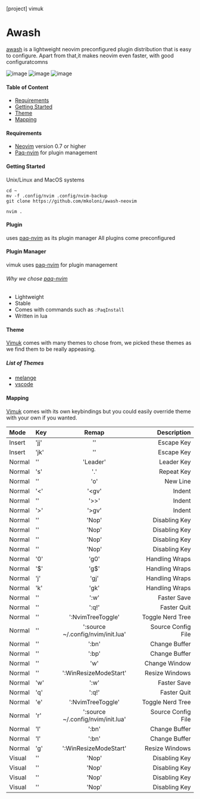 [project] vimuk
# Awash
[awash](https://github.com/mkoloni/awash) is a lightweight neovim preconfigured plugin distribution that is easy to configure.
Apart from that,it makes neovim even faster, with good configuratcomns

![image](https://res.cloudinary.com/mkoloni/image/upload/v1655195326/2022-06-14-112650_1418x848_scrot_jsfmzc.png)
![image](https://res.cloudinary.com/mkoloni/image/upload/v1655195329/2022-06-14-112744_1418x848_scrot_xwenmm.png)
![image](https://res.cloudinary.com/mkoloni/image/upload/v1655195322/2022-06-14-112801_1418x848_scrot_usdnrr.png)

#### Table of Content
- [Requirements](#requirement)
- [Getting Started](#getting-started)
- [Theme](#theme)
- [Mapping](#mapping)

#### Requirements
- [Neovim](https://neovim.io/) version 0.7 or higher
- [Paq-nvim](https://github.com/savq/paq-nvim) for plugin management

#### Getting Started
Unix/Linux and MacOS systems

```
cd ~
mv -f .config/nvim .config/nvim-backup
git clone https://github.com/mkoloni/awash-neovim

nvim .
```

#### Plugin
[](https://github.com/mkoloni) uses [paq-nvim](https://github.com/savq/paq-nvim) as its plugin manager
All plugins come preconfigured

#### Plugin Manager
vimuk uses [paq-nvim](https://github.com/savq/paq-nvim) for plugin management

###### Why we chose [paq-nvim](https://github.com/savq/paq-nvim)
- Lightweight
- Stable
- Comes with commands such as `:PaqInstall`
- Written in lua

#### Theme
[Vimuk](https://github.com/mkoloni) comes with many themes to chose from, we picked these themes as we find them to be really appeasing.

##### List of Themes
- [melange](https://github.com/savq/melange)
- [vscode](https://github.com/Mofiqul/vscode.nvim)

#### Mapping
[Vimuk](https://github.com/mkoloni) comes with its own keybindings but you could easily override theme with your own if you wanted.

|   Mode        |  Key              |   Remap                                   |  Description                |
| :-------------| :---------------- | :---------------------------------------: | -------------------------:  |
|   Insert      |   'jj'            |   '<ESC>'                                 | Escape Key                  |
|   Insert      |   'jk'            |   '<ESC>'                                 | Escape  Key                 |
|   Normal      |   '<Space>'       |   'Leader'                                | Leader Key                  |
|   Normal      |   's'             |   '.'                                     | Repeat Key                  |
|   Normal      |   '<CR>'          |   'o<ESC>'                                | New Line                    |
|   Normal      |   '<'             |   '<gv'                                   | Indent                      |
|   Normal      |   '<Tab>'         |   '>>'                                    | Indent                      |
|   Normal      |   '>'             |   '>gv'                                   | Indent                      |
|   Normal      |   '<Up>'          |   'Nop'                                   | Disabling Key               |
|   Normal      |   '<Left>'        |   'Nop'                                   | Disabling Key               |
|   Normal      |   '<Right>'       |   'Nop'                                   | Disabling Key               |
|   Normal      |   '<Down>'        |   'Nop'                                   | Disabling Key               |
|   Normal      |   '0'             |   'g0'                                    | Handling Wraps              |
|   Normal      |   '$'             |   'g$'                                    | Handling Wraps              |
|   Normal      |   'j'             |   'gj'                                    | Handling Wraps              |
|   Normal      |   'k'             |   'gk'                                    | Handling Wraps              |
|   Normal      |   '<C-w>'         |   ':w<Cr>'                                | Faster Save                 |
|   Normal      |   '<C-q>'         |   ':q!<Cr>'                               | Faster Quit                 |
|   Normal      |   '<C-e>'         |   ':NvimTreeToggle<Cr>'                   | Toggle Nerd Tree            |
|   Normal      |   '<C-r>'         |   ':source ~/.config/nvim/init.lua<Cr>'   | Source Config File          |
|   Normal      |   '<C-l>'         |   ':bn<Cr>'                               | Change Buffer               |
|   Normal      |   '<C-h>'         |   ':bp<Cr>'                               | Change Buffer               |
|   Normal      |   '<C-w>'         |   '<C-w>w'                                | Change Window               |
|   Normal      |   '<C-g>'         |   ':WinResizeModeStart<Cr>'               | Resize Windows              |
|   Normal      |   '<Leader>w'     |   ':w<CR>'                                | Faster Save                 |
|   Normal      |   '<Leader>q'     |   ':q!<CR>'                               | Faster Quit                 |
|   Normal      |   '<Leader>e'     |   ':NvimTreeToggle<CR>'                   | Toggle Nerd Tree            |
|   Normal      |   '<Leader>r'     |   ':source ~/.config/nvim/init.lua<CR>'   | Source Config File          |
|   Normal      |   '<Leader>l'     |   ':bn<CR>'                               | Change Buffer               |
|   Normal      |   '<Leader>l'     |   ':bn<CR>'                               | Change Buffer               |
|   Normal      |   '<Leader>g'     |   ':WinResizeModeStart<CR>'               | Resize Windows              |
|   Visual      |   '<Up>'          |   'Nop'                                   | Disabling Key               |
|   Visual      |   '<Left>'        |   'Nop'                                   | Disabling Key               |
|   Visual      |   '<Right>'       |   'Nop'                                   | Disabling Key               |
|   Visual      |   '<Down>'        |   'Nop'                                   | Disabling Key               |

